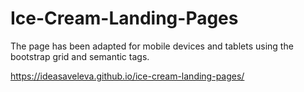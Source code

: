 # Ice-Cream-Landing-Pages
The page has been adapted for mobile devices and tablets using the bootstrap grid and semantic tags.

https://ideasaveleva.github.io/ice-cream-landing-pages/
